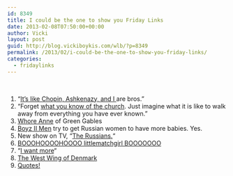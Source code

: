 ```yaml
---
id: 8349
title: I could be the one to show you Friday Links
date: 2013-02-08T07:50:00+00:00
author: Vicki
layout: post
guid: http://blog.vickiboykis.com/wlb/?p=8349
permalink: /2013/02/i-could-be-the-one-to-show-you-friday-links/
categories:
  - fridaylinks
---
```

&nbsp;

  1. <span style="line-height: 12.986111640930176px;">&#8220;<a href="http://abstrusegoose.com/373" target="_blank">It&#8217;s like Chopin, Ashkenazy, and I </a>are bros.&#8221;</span>
  2. &#8220;Forget <a href="https://medium.com/reporters-notebook/d63ecca43e35" target="_blank">what you know of the church</a>. Just imagine what it is like to walk away from everything you have ever known.&#8221;
  3. <a href="http://www.metafilter.com/124710/Coming-soon-Pippi-Blondestocking" target="_blank">Whore Anne</a> of Green Gables
  4. <a href="http://edgeofthesandbox.wordpress.com/2013/02/05/no-country-for-rb/" target="_blank">Boyz II Men</a> try to get Russian women to have more babies. Yes.
  5. New show on TV, &#8220;<a href="http://www.themigrantbookclub.com/2013/02/the-americans.html" target="_blank">The Russians.</a>&#8220;
  6. <a href="http://www.theparisreview.org/blog/2013/02/06/crying-while-reading" target="_blank">BOOOHOOOOHOOOO littlematchgirl BOOOOOOO</a>
  7. &#8220;<a href="http://www.suburbansweetheart.com/2013/02/but-who-cares-no-big-deal-i-want-more.html" target="_blank">I want more</a>&#8220;
  8. <a href="http://bygonebureau.com/2013/02/06/the-west-wing-of-denmark" target="_blank">The West Wing of Denmark</a>
  9. <a href="http://marginalrevolution.com/marginalrevolution/2013/01/the-browser-book-of-quotations.html" target="_blank">Quotes!</a>